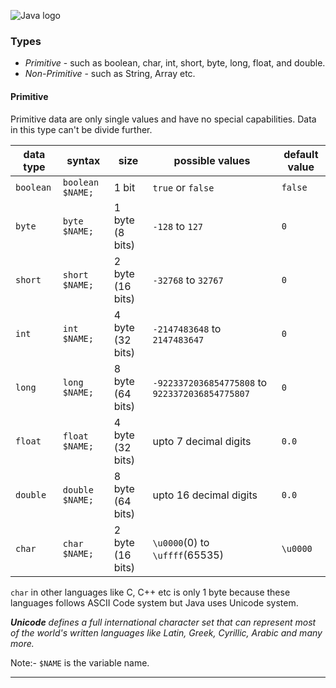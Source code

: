 ![Java logo](https://media.geeksforgeeks.org/wp-content/cdn-uploads/20191105111644/Data-types-in-Java.jpg)


### Types
- *Primitive*  - such as boolean, char, int, short, byte, long, float, and double.
- *Non-Primitive* - such as String, Array etc.

#### Primitive
Primitive data are only single values and have no special capabilities.
Data in this type can't be divide further.

| data type | syntax | size | possible values | default value |
| --- | --- | --- | --- | --- |
| `boolean`|`boolean $NAME;`|1 bit|`true` or `false`|`false`|
| `byte`|`byte $NAME;`|1 byte (8 bits)|`-128` to `127`|`0`|
| `short`|`short $NAME;`|2 byte (16 bits)|`-32768` to `32767`|`0`|
| `int`|`int $NAME;`|4 byte (32 bits)|`-2147483648` to `2147483647`|`0`|
| `long`|`long $NAME;`|8 byte (64 bits)|`-9223372036854775808` to `9223372036854775807`|`0`|
| `float`|`float $NAME;`|4 byte (32 bits)| upto 7 decimal digits |`0.0`|
| `double`|`double $NAME;`|8 byte (64 bits)|upto 16 decimal digits|`0.0`|
| `char`|`char $NAME;`|2 byte (16 bits)|`\u0000`(0) to `\uffff`(65535)|`\u0000`|

`char` in other languages like C, C++ etc is only 1 byte because these languages follows ASCII Code system but Java uses Unicode system.

_**Unicode** defines a full international character set that can represent most of the world's written languages like Latin, Greek, Cyrillic, Arabic and many more._

Note:- `$NAME` is the variable name.

---


